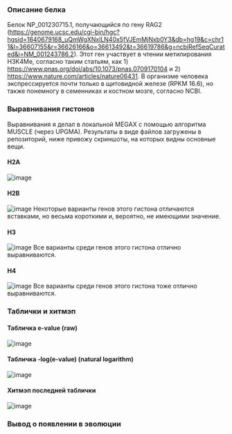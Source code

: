 ### Описание белка
Белок NP_001230715.1, получающийся по гену RAG2 (https://genome.ucsc.edu/cgi-bin/hgc?hgsid=1640679168_uQmWgXNxlLN40x5fVJEmMjNxb0Y3&db=hg19&c=chr11&l=36607155&r=36626166&o=36613492&t=36619786&g=ncbiRefSeqCurated&i=NM_001243786.2). Этот ген участвует в чтении метилирования H3K4Me, согласно таким статьям, как 1) https://www.pnas.org/doi/abs/10.1073/pnas.0709170104 и 2) https://www.nature.com/articles/nature06431. В организме человека экспрессируется почти только в щитовидной железе (RPKM 16.6), но также понемногу в семенниках и костном мозге, согласно NCBI.

### Выравнивания гистонов
Выравнивания я делал в локальной MEGAX с помощью алгоритма MUSCLE (через UPGMA). Результаты в виде файлов загружены в репозиторий, ниже привожу скриншоты, на которых видны основные вещи.
#### H2A
![image](https://github.com/robibistspark/hse23_indiv_proj/assets/71763293/4756f783-466b-4289-91cf-9af139bd537d)

#### H2B
![image](https://github.com/robibistspark/hse23_indiv_proj/assets/71763293/e89267d0-b52f-4838-abc4-097e883a94db)
Некоторые варианты генов этого гистона отличаются вставками, но весьма короткими и, вероятно, не имеющими значение.

#### H3
![image](https://github.com/robibistspark/hse23_indiv_proj/assets/71763293/b41a49a7-e226-4779-8eca-0f8a3a63a3f2)
Все варианты среди генов этого гистона отлично выравниваются.

#### H4
![image](https://github.com/robibistspark/hse23_indiv_proj/assets/71763293/85859ce5-1dd6-4627-9a45-1981cfa78565)
Все варианты среди генов этого гистона тоже отлично выравниваются.

### Таблички и хитмэп
#### Табличка e-value (raw)
![image](https://github.com/robibistspark/hse23_indiv_proj/assets/71763293/f274846d-4a75-468d-bc52-7b3ce5593785)

#### Табличка -log(e-value) (natural logarithm)
![image](https://github.com/robibistspark/hse23_indiv_proj/assets/71763293/24ad5498-98a5-4787-9b15-1ce52f0e3fc8)

#### Хитмэп последней таблички
![image](https://github.com/robibistspark/hse23_indiv_proj/assets/71763293/bd9f0791-cdcd-474f-8668-6889c643cce2)

### Вывод о появлении в эволюции
